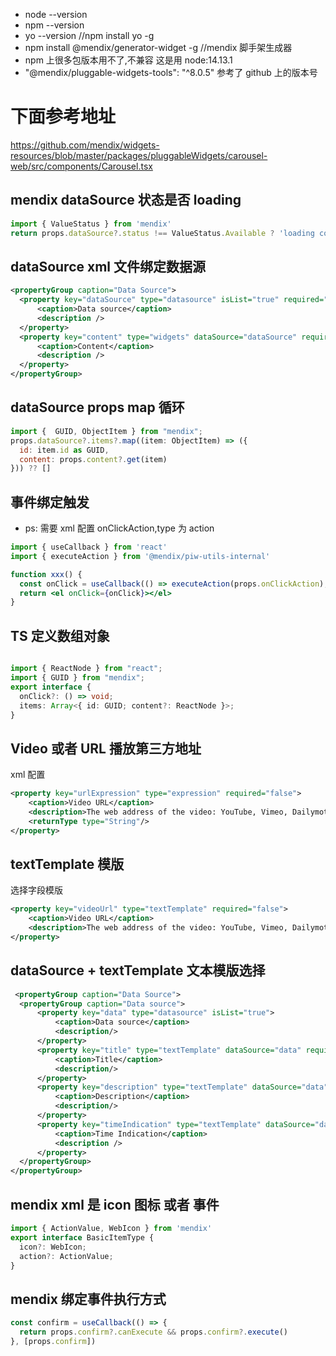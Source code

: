 <!--
 * @Description:
 * @Autor: lcz
 * @Date: 2022-06-12 15:30:22
 * @LastEditors: lcz
 * @LastEditTime: 2022-06-27 14:24:27
-->

- node --version
- npm --version
- yo --version //npm install yo -g
- npm install @mendix/generator-widget -g //mendix 脚手架生成器
- npm 上很多包版本用不了,不兼容 这是用 node:14.13.1
- "@mendix/pluggable-widgets-tools": "^8.0.5" 参考了 github 上的版本号

# 下面参考地址

https://github.com/mendix/widgets-resources/blob/master/packages/pluggableWidgets/carousel-web/src/components/Carousel.tsx

## mendix dataSource 状态是否 loading

```jsx
import { ValueStatus } from 'mendix'
return props.dataSource?.status !== ValueStatus.Available ? 'loading components' : 'your components'
```

## dataSource xml 文件绑定数据源

```xml
<propertyGroup caption="Data Source">
  <property key="dataSource" type="datasource" isList="true" required="false">
      <caption>Data source</caption>
      <description />
  </property>
  <property key="content" type="widgets" dataSource="dataSource" required="false">
      <caption>Content</caption>
      <description />
  </property>
</propertyGroup>
```

## dataSource props map 循环

```jsx
import {  GUID, ObjectItem } from "mendix";
props.dataSource?.items?.map((item: ObjectItem) => ({
  id: item.id as GUID,
  content: props.content?.get(item)
})) ?? []

```

## 事件绑定触发

- ps: 需要 xml 配置 onClickAction,type 为 action

```jsx
import { useCallback } from 'react'
import { executeAction } from '@mendix/piw-utils-internal'

function xxx() {
  const onClick = useCallback(() => executeAction(props.onClickAction), [props.onClickAction])
  return <el onClick={onClick}></el>
}
```

## TS 定义数组对象

```ts

import { ReactNode } from "react";
import { GUID } from "mendix";
export interface {
  onClick?: () => void;
  items: Array<{ id: GUID; content?: ReactNode }>;
}
```

## Video 或者 URL 播放第三方地址

xml 配置

```xml
<property key="urlExpression" type="expression" required="false">
    <caption>Video URL</caption>
    <description>The web address of the video: YouTube, Vimeo, Dailymotion or MP4.</description>
    <returnType type="String"/>
</property>
```

## textTemplate 模版

选择字段模版

```xml
<property key="videoUrl" type="textTemplate" required="false">
    <caption>Video URL</caption>
    <description>The web address of the video: YouTube, Vimeo, Dailymotion or MP4.</description>
</property>
```

## dataSource + textTemplate 文本模版选择

```xml
 <propertyGroup caption="Data Source">
  <propertyGroup caption="Data source">
      <property key="data" type="datasource" isList="true">
          <caption>Data source</caption>
          <description/>
      </property>
      <property key="title" type="textTemplate" dataSource="data" required="false">
          <caption>Title</caption>
          <description/>
      </property>
      <property key="description" type="textTemplate" dataSource="data" required="false">
          <caption>Description</caption>
          <description/>
      </property>
      <property key="timeIndication" type="textTemplate" dataSource="data" required="false">
          <caption>Time Indication</caption>
          <description />
      </property>
  </propertyGroup>
</propertyGroup>
```

## mendix xml 是 icon 图标 或者 事件

```jsx
import { ActionValue, WebIcon } from 'mendix'
export interface BasicItemType {
  icon?: WebIcon;
  action?: ActionValue;
}
```

## mendix 绑定事件执行方式

```jsx
const confirm = useCallback(() => {
  return props.confirm?.canExecute && props.confirm?.execute()
}, [props.confirm])
```
